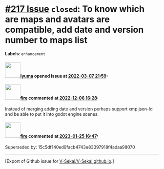 # [\#217 Issue](https://github.com/V-Sekai/V-Sekai.github.io/issues/217) `closed`: To know which are maps and avatars are compatible, add date and version number to maps list
**Labels**: `enhancement`


#### <img src="https://avatars.githubusercontent.com/u/39946030?v=4" width="50">[lyuma](https://github.com/lyuma) opened issue at [2022-03-07 21:59](https://github.com/V-Sekai/V-Sekai.github.io/issues/217):



#### <img src="https://avatars.githubusercontent.com/u/32321?u=c2e06a3d2b49a467aa907e54aa259516440267cc&v=4" width="50">[fire](https://github.com/fire) commented at [2022-12-06 16:28](https://github.com/V-Sekai/V-Sekai.github.io/issues/217#issuecomment-1339637935):

Instead of merging adding date and version perhaps support xmp json-ld and be able to put it into godot engine scenes.

#### <img src="https://avatars.githubusercontent.com/u/32321?u=c2e06a3d2b49a467aa907e54aa259516440267cc&v=4" width="50">[fire](https://github.com/fire) commented at [2023-01-25 16:47](https://github.com/V-Sekai/V-Sekai.github.io/issues/217#issuecomment-1403914159):

Superseded by: 15c5df140ed9facb4743e83397918f4adaa98070


-------------------------------------------------------------------------------



[Export of Github issue for [V-Sekai/V-Sekai.github.io](https://github.com/V-Sekai/V-Sekai.github.io).]
